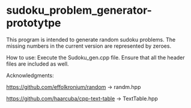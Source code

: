 # sudoku_problem_generator-prototytpe
This program is intended to generate random sudoku problems.
The missing numbers in the current version are represented by zeroes.

How to use:
Execute the Sudoku_gen.cpp file.
Ensure that all the header files are included as well.

Acknowledgments:

https://github.com/effolkronium/random -> randm.hpp

https://github.com/haarcuba/cpp-text-table -> TextTable.hpp
